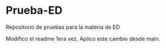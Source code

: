 # Prueba-ED
Repositorio de pruebas para la materia de ED

Modifico el readme 1era vez. Aplico este cambio desde main.